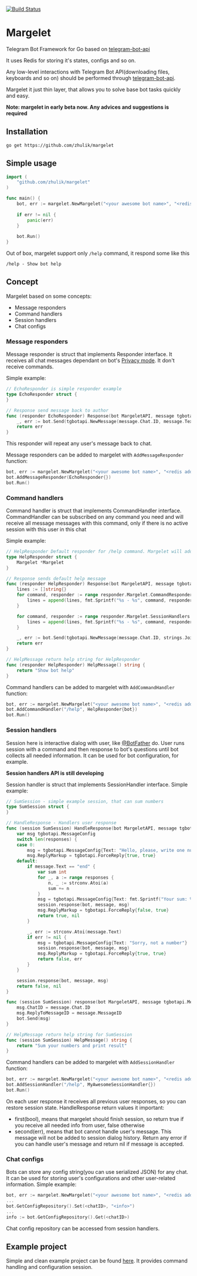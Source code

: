 [![Build Status](https://travis-ci.org/zhulik/margelet.svg?branch=master)](https://travis-ci.org/zhulik/margelet)
# Margelet
Telegram Bot Framework for Go based on [telegram-bot-api](https://github.com/Syfaro/telegram-bot-api)

It uses Redis for storing it's states, configs and so on. 

Any low-level interactions with Telegram Bot API(downloading files, keyboards and so on) should be performed through 
[telegram-bot-api](https://github.com/Syfaro/telegram-bot-api). 

Margelet it just thin layer, that allows you to solve
base bot tasks quickly and easy.

**Note: margelet in early beta now. Any advices and suggestions is required**

## Installation
`go get https://github.com/zhulik/margelet`

## Simple usage
```go
import (
    "github.com/zhulik/margelet"
)

func main() {
    bot, err := margelet.NewMargelet("<your awesome bot name>", "<redis addr>", "<redis password>", 0, "your bot token", false)
    
    if err != nil {
        panic(err)
    }
    
    bot.Run()
}
```

Out of box, margelet support only `/help` command, it respond some like this

`/help - Show bot help`

## Concept
Margelet based on some concepts:
* Message responders
* Command handlers
* Session handlers
* Chat configs

### Message responders
Message responder is struct that implements Responder interface. It receives all chat messages dependant on bot's
[Privacy mode](https://core.telegram.org/bots#privacy-mode). It don't receive commands.

Simple example:
```go
// EchoResponder is simple responder example
type EchoResponder struct {
}

// Response send message back to author
func (responder EchoResponder) Response(bot MargeletAPI, message tgbotapi.Message) error {
	_, err := bot.Send(tgbotapi.NewMessage(message.Chat.ID, message.Text))
	return err
}
```

This responder will repeat any user's message back to chat.

Message responders can be added to margelet with `AddMessageResponder` function:
```go
bot, err := margelet.NewMargelet("<your awesome bot name>", "<redis addr>", "<redis password>", 0, "your bot token", false)
bot.AddMessageResponder(EchoResponder{})
bot.Run()
```

### Command handlers
Command handler is struct that implements CommandHandler interface. CommandHandler can be subscribed on any command you need
and will receive all message messages with this command, only if there is no active session with this user in this chat

Simple example:
```go
// HelpResponder Default responder for /help command. Margelet will add this automatically
type HelpResponder struct {
	Margelet *Margelet
}

// Response sends default help message
func (responder HelpResponder) Response(bot MargeletAPI, message tgbotapi.Message) error {
	lines := []string{}
	for command, responder := range responder.Margelet.CommandResponders {
		lines = append(lines, fmt.Sprintf("%s - %s", command, responder.HelpMessage()))
	}

	for command, responder := range responder.Margelet.SessionHandlers {
		lines = append(lines, fmt.Sprintf("%s - %s", command, responder.HelpMessage()))
	}

	_, err := bot.Send(tgbotapi.NewMessage(message.Chat.ID, strings.Join(lines, "\n")))
	return err
}

// HelpMessage return help string for HelpResponder
func (responder HelpResponder) HelpMessage() string {
	return "Show bot help"
}
```

Command handlers can be added to margelet with `AddCommandHandler` function:
```go
bot, err := margelet.NewMargelet("<your awesome bot name>", "<redis addr>", "<redis password>", 0, "your bot token", false)
bot.AddCommandHandler("/help", HelpResponder{bot})
bot.Run()
```

### Session handlers
Session here is interactive dialog with user, like [@BotFather](https://telegram.me/botfather) do. User runs session
with a command and then response to bot's questions until bot collects all needed information. It can be used for bot
configuration, for example.

**Session handlers API is still developing**

Session handler is struct that implements SessionHandler interface. Simple example:
```go
// SumSession - simple example session, that can sum numbers
type SumSession struct {
}

// HandleResponse - Handlers user response
func (session SumSession) HandleResponse(bot MargeletAPI, message tgbotapi.Message, responses []string) (bool, error) {
	var msg tgbotapi.MessageConfig
	switch len(responses) {
	case 0:
		msg = tgbotapi.MessageConfig{Text: "Hello, please, write one number per message, after some iterations write 'end'."}
		msg.ReplyMarkup = tgbotapi.ForceReply{true, true}
	default:
		if message.Text == "end" {
			var sum int
			for _, a := range responses {
				n, _ := strconv.Atoi(a)
				sum += n
			}
			msg = tgbotapi.MessageConfig{Text: fmt.Sprintf("Your sum: %d", sum)}
			session.response(bot, message, msg)
			msg.ReplyMarkup = tgbotapi.ForceReply{false, true}
			return true, nil
		}

		_, err := strconv.Atoi(message.Text)
		if err != nil {
			msg = tgbotapi.MessageConfig{Text: "Sorry, not a number"}
			session.response(bot, message, msg)
			msg.ReplyMarkup = tgbotapi.ForceReply{true, true}
			return false, err
		}
	}

	session.response(bot, message, msg)
	return false, nil
}

func (session SumSession) response(bot MargeletAPI, message tgbotapi.Message, msg tgbotapi.MessageConfig) {
	msg.ChatID = message.Chat.ID
	msg.ReplyToMessageID = message.MessageID
	bot.Send(msg)
}

// HelpMessage return help string for SumSession
func (session SumSession) HelpMessage() string {
	return "Sum your numbers and print result"
}
```
Command handlers can be added to margelet with `AddSessionHandler` function:
```go
bot, err := margelet.NewMargelet("<your awesome bot name>", "<redis addr>", "<redis password>", 0, "your bot token", false)
bot.AddSessionHandler("/help", MyAwesomeSessionHandler{})
bot.Run()
```

On each user response it receives all previous user responses, so you can restore session state. HandleResponse return values
it important: 
* first(bool), means that margelet should finish session, so return true if you receive all needed info from user, false otherwise
* second(err), means that bot cannot handle user's message. This message will not be added to session dialog history.
Return any error if you can handle user's message and return nil if message is accepted.

### Chat configs
Bots can store any config string(you can use serialized JSON) for any chat. It can be used for storing user's 
configurations and other user-related information. Simple example:
```go
bot, err := margelet.NewMargelet("<your awesome bot name>", "<redis addr>", "<redis password>", 0, "your bot token", false)
...
bot.GetConfigRepository().Set(<chatID>, "<info>")
...
info := bot.GetConfigRepository().Get(<chatID>)
```
Chat config repository can be accessed from session handlers.

## Example project
Simple and clean example project can be found [here](https://github.com/zhulik/cat_bot). It provides command handling
and configuration session.